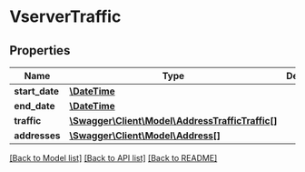 # VserverTraffic

## Properties
Name | Type | Description | Notes
------------ | ------------- | ------------- | -------------
**start_date** | [**\DateTime**](\DateTime.md) |  | [optional] 
**end_date** | [**\DateTime**](\DateTime.md) |  | [optional] 
**traffic** | [**\Swagger\Client\Model\AddressTrafficTraffic[]**](AddressTrafficTraffic.md) |  | [optional] 
**addresses** | [**\Swagger\Client\Model\Address[]**](Address.md) |  | [optional] 

[[Back to Model list]](../../README.md#documentation-for-models) [[Back to API list]](../../README.md#documentation-for-api-endpoints) [[Back to README]](../../README.md)

